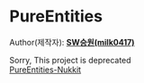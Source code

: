 # PureEntities
  
Author(제작자): **[SW승원(milk0417)](https://github.com/milk0417)**  

Sorry, This project is deprecated  
[PureEntities-Nukkit](https://github.com/SW-Team/PureEntities)
